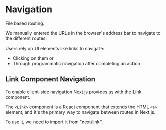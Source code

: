 # Navigation

File based routing.

We manually entered the URLs in the browser's address bar to navigate to the different routes.

Users rely on UI elements like links to navigate:

- Clicking on them or
- Through programmatic navigation after completing an action

## Link Component Navigation

To enable client-side navigation Next.js provides us with the Link component.

The `<Link>` component is a React component that extends the HTML `<a>` element, and it's the primary way to navigate between routes in Next.js.

To use it, we need to import it from "next/link".
